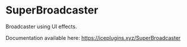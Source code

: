 # SuperBroadcaster
Broadcaster using UI effects.

Documentation available here: https://iceplugins.xyz/SuperBroadcaster
